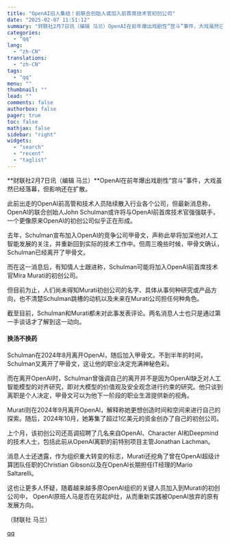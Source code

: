 ```yaml
---
title: "OpenAI旧人集结！前联合创始人或加入前首席技术官初创公司"
date: "2025-02-07 11:51:12"
summary: "财联社2月7日讯（编辑 马兰）OpenAI在前年爆出戏剧性“宫斗”事件，大戏虽然已经落幕，但影响还在..."
categories:
  - "qq"
lang:
  - "zh-CN"
translations:
  - "zh-CN"
tags:
  - "qq"
menu: ""
thumbnail: ""
lead: ""
comments: false
authorbox: false
pager: true
toc: false
mathjax: false
sidebar: "right"
widgets:
  - "search"
  - "recent"
  - "taglist"
---
```


**财联社2月7日讯（编辑 马兰）**OpenAI在前年爆出戏剧性“宫斗”事件，大戏虽然已经落幕，但影响还在扩散。

此前出走的OpenAI前高管和技术人员陆续散入行业各个公司，但最新消息称，OpenAI的联合创始人John Schulman或许将与OpenAI前首席技术官强强联手，一个更像原来OpenAI的初创公司似乎正在形成。

去年，Schulman宣布加入OpenAI的竞争公司甲骨文，声称此举将加深他对人工智能发展的关注，并重新回到实际的技术工作中。但周三晚些时候，甲骨文确认，Schulman已经离开了甲骨文。

而在这一消息后，有知情人士跟进称，Schulman可能将加入OpenAI前首席技术官Mira Murati的初创公司。

但目前为止，人们尚未得知Murati初创公司的名字、具体从事何种研究或产品方向，也不清楚Schulman跳槽的动机以及未来在Murati公司担任何种角色。

截至目前，Schulman和Murati都未对此事发表评论。两名消息人士也只是通过第一手谈话才了解到这一动向。

#### 换汤不换药

Schulman在2024年8月离开OpenAI，随后加入甲骨文。不到半年的时间，Schulman又离开了甲骨文，这让他的职业决定充满神秘色彩。

而在离开OpenAI时，Schulman曾强调自己的离开并不是因为OpenAI缺乏对人工智能模型的对齐研究，即对大模型的价值观及安全观念进行约束的研究。他只谈到离职是个人决定，甲骨文可以为他下一阶段的职业生涯提供新的视角。

Murati则在2024年9月离开OpenAI，解释称她更想创造时间和空间来进行自己的探索。随后，2024年10月，她筹集了超过1亿美元的资金创办了自己的初创公司。

上个月，该初创公司还高调招聘了几名来自OpenAI、Character AI和Deepmind的技术人士，包括此前从OpenAI离职的前特别项目主管Jonathan Lachman。

消息人士还透露，作为组织重大转变的标志，Murati还挖角了曾在OpenAI超级计算团队任职的Christian Gibson以及在OpenAI长期担任IT经理的Mario Saltarelli。

这也让更多人怀疑，随着越来越多原OpenAI组织的关键人员加入到Murati的初创公司中， OpenAI原班人马是否在另起炉灶，从而重新实践被OpenAI放弃的原有发展方向。

（财联社 马兰）

[qq](https://new.qq.com/rain/a/20250207A03JRG00)
